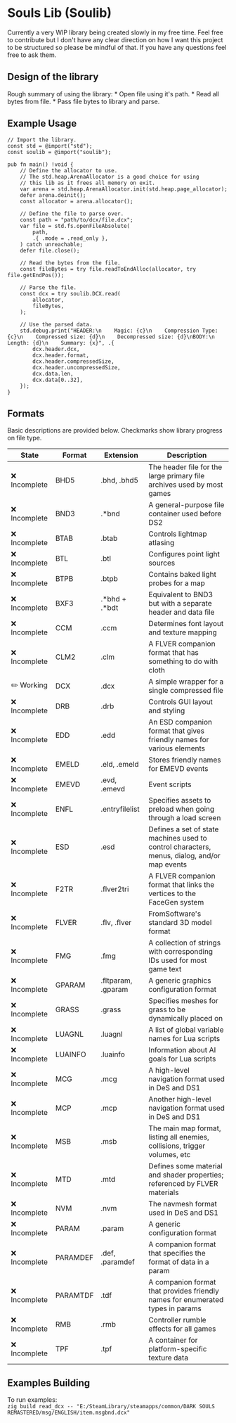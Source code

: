 # Souls Lib (Soulib)

Currently a very WIP library being created slowly in my free time. Feel free to contribute but I don't have any clear direction on how I want this project to be structured so please be mindful of that. If you have any questions feel free to ask them.

## Design of the library

Rough summary of using the library:
    * Open file using it's path.
    * Read all bytes from file.
    * Pass file bytes to library and parse.

## Example Usage

```zig
// Import the library.
const std = @import("std");
const soulib = @import("soulib");

pub fn main() !void {
    // Define the allocator to use.
    // The std.heap.ArenaAllocator is a good choice for using
    // this lib as it frees all memory on exit.
    var arena = std.heap.ArenaAllocator.init(std.heap.page_allocator);
    defer arena.deinit();
    const allocator = arena.allocator();

    // Define the file to parse over.
    const path = "path/to/dcx/file.dcx";
    var file = std.fs.openFileAbsolute(
        path,
        .{ .mode = .read_only },
    ) catch unreachable;
    defer file.close();

    // Read the bytes from the file.
    const fileBytes = try file.readToEndAlloc(allocator, try file.getEndPos());

    // Parse the file.
    const dcx = try soulib.DCX.read(
        allocator,
        fileBytes,
    );
    
    // Use the parsed data.
    std.debug.print("HEADER:\n    Magic: {c}\n    Compression Type: {c}\n    Compressed size: {d}\n    Decompressed size: {d}\nBODY:\n    Length: {d}\n    Summary: {x}", .{
        dcx.header.dcx,
        dcx.header.format,
        dcx.header.compressedSize,
        dcx.header.uncompressedSize,
        dcx.data.len,
        dcx.data[0..32],
    });
}
```

## Formats

Basic descriptions are provided below. Checkmarks show library progress on file type.

State | Format | Extension | Description
------ | ------ | --------- | -----------
❌ Incomplete |  BHD5 | .bhd, .bhd5 | The header file for the large primary file archives used by most games
❌ Incomplete |  BND3 | .\*bnd | A general-purpose file container used before DS2
❌ Incomplete  |  BTAB | .btab | Controls lightmap atlasing
❌ Incomplete  |  BTL | .btl | Configures point light sources
❌ Incomplete  |  BTPB | .btpb | Contains baked light probes for a map
❌ Incomplete  |  BXF3 | .\*bhd + .\*bdt | Equivalent to BND3 but with a separate header and data file
❌ Incomplete  |  CCM | .ccm | Determines font layout and texture mapping
❌ Incomplete  |  CLM2 | .clm | A FLVER companion format that has something to do with cloth
✏️ Working  |  DCX | .dcx | A simple wrapper for a single compressed file
❌ Incomplete |  DRB | .drb | Controls GUI layout and styling
❌ Incomplete |  EDD | .edd | An ESD companion format that gives friendly names for various elements
❌ Incomplete |  EMELD | .eld, .emeld | Stores friendly names for EMEVD events
❌ Incomplete |  EMEVD | .evd, .emevd | Event scripts
❌ Incomplete |  ENFL | .entryfilelist | Specifies assets to preload when going through a load screen
❌ Incomplete |  ESD | .esd | Defines a set of state machines used to control characters, menus, dialog, and/or map events
❌ Incomplete |  F2TR | .flver2tri | A FLVER companion format that links the vertices to the FaceGen system
❌ Incomplete |  FLVER | .flv, .flver | FromSoftware's standard 3D model format
❌ Incomplete |  FMG | .fmg | A collection of strings with corresponding IDs used for most game text
❌ Incomplete |  GPARAM | .fltparam, .gparam | A generic graphics configuration format
❌ Incomplete |  GRASS | .grass | Specifies meshes for grass to be dynamically placed on
❌ Incomplete |  LUAGNL | .luagnl | A list of global variable names for Lua scripts
❌ Incomplete |  LUAINFO | .luainfo | Information about AI goals for Lua scripts
❌ Incomplete |  MCG | .mcg | A high-level navigation format used in DeS and DS1
❌ Incomplete |  MCP | .mcp | Another high-level navigation format used in DeS and DS1
❌ Incomplete |  MSB | .msb | The main map format, listing all enemies, collisions, trigger volumes, etc
❌ Incomplete |  MTD | .mtd | Defines some material and shader properties; referenced by FLVER materials
❌ Incomplete |  NVM | .nvm | The navmesh format used in DeS and DS1
❌ Incomplete |  PARAM | .param | A generic configuration format
❌ Incomplete |  PARAMDEF | .def, .paramdef | A companion format that specifies the format of data in a param
❌ Incomplete |  PARAMTDF | .tdf | A companion format that provides friendly names for enumerated types in params
❌ Incomplete |  RMB | .rmb | Controller rumble effects for all games
❌ Incomplete |  TPF | .tpf | A container for platform-specific texture data

## Examples Building

To run examples:  
`zig build read_dcx -- "E:/SteamLibrary/steamapps/common/DARK SOULS REMASTERED/msg/ENGLISH/item.msgbnd.dcx"`
